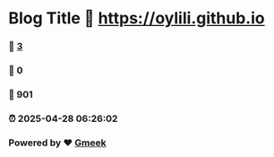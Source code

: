 # Blog Title :link: https://oylili.github.io 
### :page_facing_up: [3](https://oylili.github.io/tag.html) 
### :speech_balloon: 0 
### :hibiscus: 901 
### :alarm_clock: 2025-04-28 06:26:02 
### Powered by :heart: [Gmeek](https://github.com/Meekdai/Gmeek)
